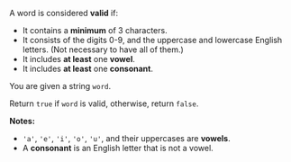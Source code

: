 A word is considered **valid** if:

- It contains a **minimum** of 3 characters.
- It consists of the digits 0-9, and the uppercase and lowercase English letters. (Not necessary to have all of them.)
- It includes **at least** one **vowel**.
- It includes **at least** one **consonant**.

You are given a string `word`.

Return `true` if `word` is valid, otherwise, return `false`.

**Notes:**

- `'a'`, `'e'`, `'i'`, `'o'`, `'u'`, and their uppercases are **vowels**.
- A **consonant** is an English letter that is not a vowel.